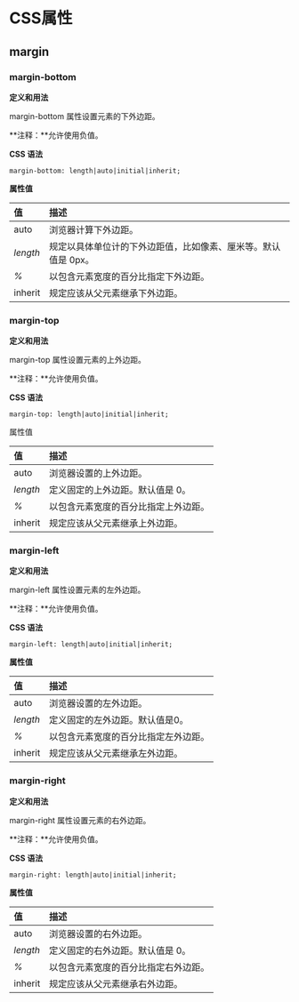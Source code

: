 # CSS属性

## margin



### margin-bottom

**定义和用法**

margin-bottom 属性设置元素的下外边距。

**注释：**允许使用负值。



**CSS 语法**

```
margin-bottom: length|auto|initial|inherit;
```

**属性值**

| 值       | 描述                                                         |
| :------- | :----------------------------------------------------------- |
| auto     | 浏览器计算下外边距。                                         |
| *length* | 规定以具体单位计的下外边距值，比如像素、厘米等。默认值是 0px。 |
| *%*      | 以包含元素宽度的百分比指定下外边距。                         |
| inherit  | 规定应该从父元素继承下外边距。                               |



### margin-top

**定义和用法**

margin-top 属性设置元素的上外边距。

**注释：**允许使用负值。



**CSS 语法**

```
margin-top: length|auto|initial|inherit;
```

属性值

| 值       | 描述                                 |
| :------- | :----------------------------------- |
| auto     | 浏览器设置的上外边距。               |
| *length* | 定义固定的上外边距。默认值是 0。     |
| *%*      | 以包含元素宽度的百分比指定上外边距。 |
| inherit  | 规定应该从父元素继承上外边距。       |



### margin-left

**定义和用法**

margin-left 属性设置元素的左外边距。

**注释：**允许使用负值。



**CSS 语法**

```
margin-left: length|auto|initial|inherit;
```

**属性值**

| 值       | 描述                                 |
| :------- | :----------------------------------- |
| auto     | 浏览器设置的左外边距。               |
| *length* | 定义固定的左外边距。默认值是0。      |
| *%*      | 以包含元素宽度的百分比指定左外边距。 |
| inherit  | 规定应该从父元素继承左外边距。       |



### margin-right

**定义和用法**

margin-right 属性设置元素的右外边距。

**注释：**允许使用负值。



**CSS 语法**

```
margin-right: length|auto|initial|inherit;
```

**属性值**

| 值       | 描述                                 |
| :------- | :----------------------------------- |
| auto     | 浏览器设置的右外边距。               |
| *length* | 定义固定的右外边距。默认值是 0。     |
| *%*      | 以包含元素宽度的百分比指定右外边距。 |
| inherit  | 规定应该从父元素继承右外边距。       |